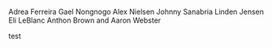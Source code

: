 Adrea Ferreira
Gael Nongnogo
Alex Nielsen
Johnny Sanabria
Linden Jensen
Eli LeBlanc
Anthon Brown
and Aaron Webster

test
